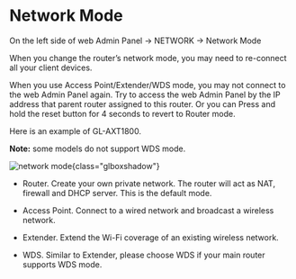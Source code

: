 # Network Mode

On the left side of web Admin Panel -> NETWORK -> Network Mode

When you change the router’s network mode, you may need to re-connect all your client devices.

When you use Access Point/Extender/WDS mode, you may not connect to the web Admin Panel again. Try to access the web Admin Panel by the IP address that parent router assigned to this router. Or you can Press and hold the reset button for 4 seconds to revert to Router mode.

Here is an example of GL-AXT1800. 

**Note:** some models do not support WDS mode.

![network mode](https://static.gl-inet.com/docs/en/4/tutorials/network_mode/network_mode_page.png){class="glboxshadow"}

- Router. Create your own private network. The router will act as NAT, firewall and DHCP server. This is the default mode.

- Access Point. Connect to a wired network and broadcast a wireless network.

- Extender. Extend the Wi-Fi coverage of an existing wireless network.

- WDS. Similar to Extender, please choose WDS if your main router supports WDS mode.
